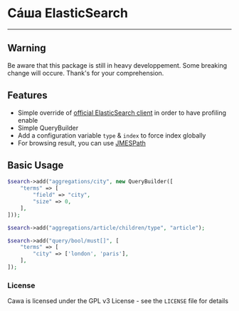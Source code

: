 # Сáша ElasticSearch
-----

## Warning
Be aware that this package is still in heavy developpement.
Some breaking change will occure. Thank's for your comprehension.

## Features
* Simple override of [official ElasticSearch client](https://github.com/elastic/elasticsearch-php) in order to have profiling enable
* Simple QueryBuilder 
* Add a configuration variable `type` & `index` to force index globally 
* For browsing result, you can use [JMESPath](https://github.com/jmespath/jmespath.php)

## Basic Usage

```php
$search->add("aggregations/city", new QueryBuilder([
    "terms" => [
        "field" => "city",
        "size" => 0,
    ],
]));

$search->add("aggregations/article/children/type", "article");

$search->add("query/bool/must[]", [
    "terms" => [
        "city" => ['london', 'paris'],
    ],
]);
```

### License

Cawa is licensed under the GPL v3 License - see the `LICENSE` file for details
